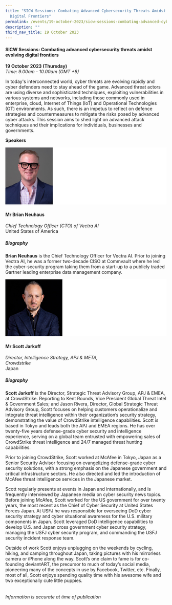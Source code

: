 ```yaml
---
title: "SICW Sessions: Combating Advanced Cybersecurity Threats Amidst Evolving
  Digital Frontiers"
permalink: /events/19-october-2023/sicw-sessions-combating-advanced-cybersecurity-threats/
description: ""
third_nav_title: 19 October 2023
---
```

#### **SICW Sessions: Combating advanced cybersecurity threats amidst evolving digital frontiers**

**19 October 2023 (Thursday)**  
*Time: 9.00am - 10.00am (GMT +8)*

In today's interconnected world, cyber threats are evolving rapidly and cyber defenders need to stay ahead of the game. Advanced threat actors are using diverse and sophisticated techniques, exploiting vulnerabilities in various systems and networks, including those commonly used in enterprise, cloud, Internet of Things (IoT) and Operational Technologies (OT) environments. As such, there is an impetus to reflect on defence strategies and countermeasures to mitigate the risks posed by advanced cyber attacks. This session aims to shed light on advanced attack techniques and their implications for individuals, businesses and governments.

**Speakers** 

![](/images/mr%20brian%20neuhaus.png)

#### **Mr Brian Neuhaus**

*Chief Technology Officer (CTO) of Vectra AI*
<br>United States of America

##### **Biography**

**Brian Neuhaus** is the Chief Technology Officer for Vectra AI. Prior to joining Vectra AI, he was a former two-decade CISO at Commvault where he led the cyber-security program taking them from a start-up to a publicly traded Gartner leading enterprise data management company.

![](/images/mr%20scott%20jarkoff.png)

#### **Mr Scott Jarkoff**

*Director, Intelligence Strategy, APJ &amp; META, <br> Crowdstrike*
<br>Japan

##### **Biography**

**Scott Jarkoff** is the Director, Strategic Threat Advisory Group, APJ &amp; EMEA, at CrowdStrike. Reporting to Kent Rounds, Vice President Global Threat Intel &amp; Government Sales; and Jason Rivera, Director, Global Strategic Threat Advisory Group, Scott focuses on helping customers operationalize and integrate threat intelligence within their organization’s security strategy, demonstrating the value of CrowdStrike intelligence capabilities. Scott is based in Tokyo and leads both the APJ and EMEA regions. He has over twenty-five years defense-grade cyber security and intelligence experience, serving on a global team entrusted with empowering sales of CrowdStrike threat intelligence and 24/7 managed threat hunting capabilities.

Prior to joining CrowdStrike, Scott worked at McAfee in Tokyo, Japan as a Senior Security Advisor focusing on evangelizing defense-grade cyber security solutions, with a strong emphasis on the Japanese government and critical infrastructure sectors. He also directed and led the introduction of McAfee threat intelligence services in the Japanese market.

Scott regularly presents at events in Japan and internationally, and is frequently interviewed by Japanese media on cyber security news topics. Before joining McAfee, Scott worked for the US government for over twenty years, the most recent as the Chief of Cyber Security at United States Forces Japan. At USFJ he was responsible for overseeing DoD cyber security strategy and cyber situational awareness for the U.S. military components in Japan. Scott leveraged DoD intelligence capabilities to develop U.S. and Japan cross government cyber security strategy, managing the USFJ cyber security program, and commanding the USFJ security incident response team.

Outside of work Scott enjoys unplugging on the weekends by cycling, hiking, and camping throughout Japan, taking pictures with his mirrorless camera or iPhone along the way. Scott’s one claim to fame is for co-founding deviantART, the precursor to much of today’s social media, pioneering many of the concepts in use by Facebook, Twitter, etc. Finally, most of all, Scott enjoys spending quality time with his awesome wife and two exceptionally cute little puppies.
<br><br><br>
*Information is accurate at time of publication*
